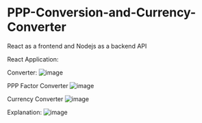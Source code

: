# PPP-Conversion-and-Currency-Converter
React as a frontend and Nodejs as a backend API

React Application:

Converter:
![image](https://user-images.githubusercontent.com/81957666/231855473-4c55ea4e-7888-4f88-9ce1-49b4a51c9db3.png)

PPP Factor Converter
![image](https://user-images.githubusercontent.com/81957666/231855687-6cafefd1-14a2-427d-bc8a-a4be0cad8fbe.png)

Currency Converter
![image](https://user-images.githubusercontent.com/81957666/231855714-b3166740-8f28-4caf-9023-2055ac401964.png)


Explanation:
![image](https://user-images.githubusercontent.com/81957666/231855888-e05ff6e5-fb6d-4a55-88ee-e3e78f4a2001.png)

